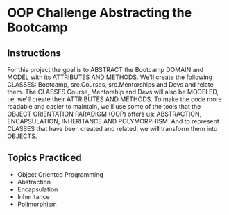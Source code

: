 # OOP Challenge Abstracting the Bootcamp

## Instructions
For this project the goal is to ABSTRACT the Bootcamp DOMAIN and MODEL with its ATTRIBUTES AND METHODS. 
We'll create the following CLASSES: Bootcamp, src.Courses, src.Mentorships and Devs and relate them. 
The CLASSES Course, Mentorship and Devs will also be MODELED, i.e. we'll create their ATTRIBUTES AND METHODS. 
To make the code more readable and easier to maintain, we'll use some of the tools that the OBJECT ORIENTATION PARADIGM (OOP) offers us: ABSTRACTION, ENCAPSULATION, INHERITANCE AND POLYMORPHISM. 
And to represent CLASSES that have been created and related, we will transform them into OBJECTS.

## Topics Practiced
- Object Oriented Programming
- Abstraction
- Encapsulation
- Inheritance
- Polimorphism
